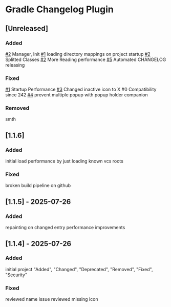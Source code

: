 # Gradle Changelog Plugin

## [Unreleased]

### Added 

 [#2] Manager, Init
 [#1] loading directory mappings on project startup
 [#2] Splitted Classes
 [#2] More Reading performance
 [#5] Automated CHANGELOG releasing

### Fixed

 [#1] Startup Performance
 [#3] Changed inactive icon to X
 #0 Compatibility since 242
 [#4] prevent multiple popup with popup holder companion

### Removed

 smth

## [1.1.6]

### Added

 initial load performance by just loading known vcs roots

### Fixed

 broken build pipeline on github

## [1.1.5] - 2025-07-26

### Added

 repainting on changed entry
 performance improvements

## [1.1.4] - 2025-07-26

### Added

 initial project
 "Added", "Changed", "Deprecated", "Removed", "Fixed", "Security"

### Fixed

 reviewed name issue
 reviewed missing icon

[#5]: https://github.com/Finncu/fdm-plugin/issues/5
[#4]: https://github.com/Finncu/fdm-plugin/issues/4
[#3]: https://github.com/Finncu/fdm-plugin/issues/3
[#2]: https://github.com/Finncu/fdm-plugin/issues/2
[#1]: https://github.com/Finncu/fdm-plugin/issues/1

